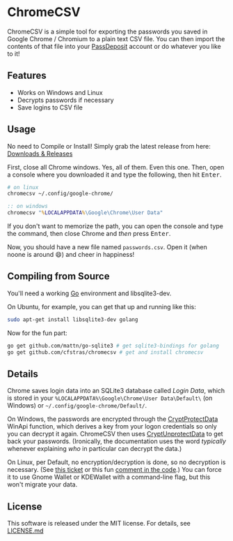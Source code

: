 ChromeCSV
=========

ChromeCSV is a simple tool for exporting the passwords you saved in Google Chrome / Chromium to a plain text CSV file. You can then import the contents of that file into your [PassDeposit][passdep] account or do whatever you like to it!


[passdep]: https://www.passdeposit.com/

Features
--------

- Works on Windows and Linux
- Decrypts passwords if necessary
- Save logins to CSV file

Usage
-----

No need to Compile or Install! Simply grab the latest release from here:
[Downloads & Releases][releases]

First, close all Chrome windows. Yes, all of them. Even this one. Then, open a console where you downloaded it and type the following, then hit <kbd>Enter</kbd>.

```bash
# on linux
chromecsv ~/.config/google-chrome/
```

```bat
:: on windows
chromecsv "%LOCALAPPDATA%\Google\Chrome\User Data"
```
If you don't want to memorize the path, you can open the console and type the command, then close Chrome and _then_ press <kbd>Enter</kbd>.

Now, you should have a new file named `passwords.csv`. Open it (when noone is around :smile:) and cheer in happiness!

[releases]: https://github.com/cfstras/chromecsv/releases

Compiling from Source
---------------------

You'll need a working [Go][golang] environment and libsqlite3-dev.

On Ubuntu, for example, you can get that up and running like this:

```bash
sudo apt-get install libsqlite3-dev golang
```

Now for the fun part:

```bash
go get github.com/mattn/go-sqlite3 # get sqlite3-bindings for golang
go get github.com/cfstras/chromecsv # get and install chromecsv
```

[golang]: http://golang.org/

Details
-------

Chrome saves login data into an SQLite3 database called _Login Data_, which is stored in your `%LOCALAPPDATA%\Google\Chrome\User Data\Default\` (on Windows) or `~/.config/google-chrome/Default/`.

On Windows, the passwords are encrypted through the [CryptProtectData][protect] WinApi function, which derives a key from your logon credentials so only you can decrypt it again. ChromeCSV then uses [CryptUnprotectData][unprotect] to get back your passwords.
(Ironically, the documentation uses the word _typically_ whenever explaining _who_ in particular can decrypt the data.)

On Linux, per Default, no encryption/decryption is done, so no decryption is necessary. (See [this ticket][masterpw] or this fun [comment in the code][code].) You can force it to use Gnome Wallet or KDEWallet with a command-line flag, but this won't migrate your data.


[unprotect]: http://msdn.microsoft.com/en-us/library/windows/desktop/aa380882(v=vs.85).aspx
[protect]: http://msdn.microsoft.com/en-us/library/windows/desktop/aa380261(v=vs.85).aspx
[masterpw]: https://code.google.com/p/chromium/issues/detail?id=53
[code]: https://code.google.com/p/chromium/codesearch#chromium/src/chrome/browser/password_manager/login_database_posix.cc&l=9

License
------- 

This software is released under the MIT license. For details, see [LICENSE.md][license]

[license]: https://github.com/cfstras/chromecsv/blob/master/LICENSE.md
